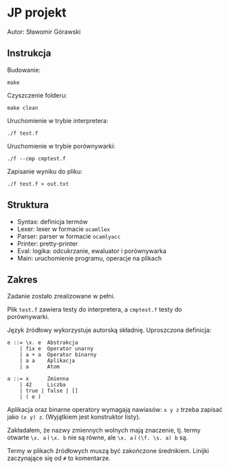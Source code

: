 JP projekt
==========

Autor: Sławomir Górawski

Instrukcja
----------

Budowanie:

    make

Czyszczenie folderu:

    make clean

Uruchomienie w trybie interpretera:

    ./f test.f

Uruchomienie w trybie porównywarki:

    ./f --cmp cmptest.f

Zapisanie wyniku do pliku:

    ./f test.f > out.txt

Struktura
---------

- Syntax: definicja termów
- Lexer: lexer w formacie `ocamllex`
- Parser: parser w formacie `ocamlyacc`
- Printer: pretty-printer
- Eval: logika: odcukrzanie, ewaluator i porównywarka
- Main: uruchomienie programu, operacje na plikach

Zakres
------

Zadanie zostało zrealizowane w pełni.

Plik `test.f` zawiera testy do interpretera, a `cmptest.f` testy do porównywarki.

Język źródłowy wykorzystuje autorską składnię. Uproszczona definicja:

    e ::= \x. e  Abstrakcja
        | fix e  Operator unarny
        | a + a  Operator binarny
        | a a    Aplikacja
        | a      Atom

    a ::= x      Zmienna
        | 42     Liczba
        | true | false | []
        | ( e )

Aplikacja oraz binarne operatory wymagają nawiasów: `x y z` trzeba zapisać jako `(x y) z`.
(Wyjątkiem jest konstruktor listy).

Zakładałem, że nazwy zmiennych wolnych mają znaczenie,
tj. termy otwarte `\x. a` i `\x. b` nie są równe,
ale `\x. a` i `(\f. \s. a) b` są.

Termy w plikach źródłowych muszą być zakończone średnikiem.
Linijki zaczynające się od `#` to komentarze.
